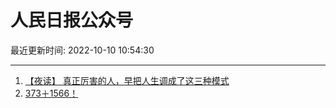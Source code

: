 # 人民日报公众号

最近更新时间: 2022-10-10 10:54:30

--- 
1. [【夜读】 真正厉害的人，早把人生调成了这三种模式](https://mp.weixin.qq.com/s/IB-qCV13Yyc46KjOpygdqw) 
2. [373＋1566！](https://mp.weixin.qq.com/s/q_AeaPpR-kq5lC1Q7LF8gQ) 
